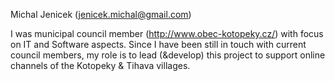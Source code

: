 Michal Jenicek (jenicek.michal@gmail.com)

I was municipal council member (http://www.obec-kotopeky.cz/) with focus on IT and Software aspects.
Since I have been still in touch with current council members, my role is to lead (&develop) this project to
support online channels of the Kotopeky & Tihava villages.